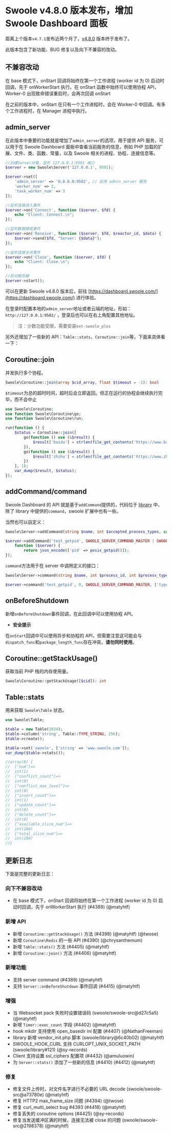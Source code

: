 # Swoole v4.8.0 版本发布，增加 Swoole Dashboard 面板

距离上个版本`v4.7.1`发布近两个月了，[v4.8.0](https://github.com/swoole/swoole-src/releases/tag/v4.8.0) 版本终于发布了。

此版本包含了新功能、BUG 修复以及向下不兼容的改动。

## 不兼容改动

在 base 模式下，onStart 回调将始终在第一个工作进程 (worker id 为 0) 启动时回调，先于 onWorkerStart 执行。在 onStart 函数中始终可以使用协程 API，Worker-0 出现致命错误重启时，会再次回调 onStart

在之前的版本中，onStart 在只有一个工作进程时，会在 Worker-0  中回调。有多个工作进程时，在 Manager 进程中执行。

## admin_server

在此版本中重要的功能就是增加了`admin_server`的选项，用于提供 API 服务，可以用于在 Swoole Dashboard 面板中查看当前服务的信息，例如 PHP 加载的扩展、文件、类、函数、常量，以及 Swoole 相关的进程、协程、连接信息等。

```php
//创建Server对象，监听 127.0.0.1:9501 端口
$server = new Swoole\Server('127.0.0.1', 9501);

$server->set([
    'admin_server' => '0.0.0.0:9502', // 启用 admin_server 服务
    'worker_num' => 2,
    'task_worker_num' => 3
]);

//监听连接进入事件
$server->on('Connect', function ($server, $fd) {
    echo "Client: Connect.\n";
});

//监听数据接收事件
$server->on('Receive', function ($server, $fd, $reactor_id, $data) {
    $server->send($fd, "Server: {$data}");
});

//监听连接关闭事件
$server->on('Close', function ($server, $fd) {
    echo "Client: Close.\n";
});

//启动服务器
$server->start();
```

可以在更新 Swoole v4.8.0 版本后，前往 [https://dashboard.swoole.com/](https://dashboard.swoole.com/) 进行体验。

在登录时配置本地的`admin_server`地址或者云端的地址，形如：`http://127.0.0.1:9502/` ，登录后也可以在右上角配置其他地址。

> 注：少数功能受限，需要安装`ext-swoole_plus`

另外还增加了一些新的 API：`Table::stats`、`Coroutine::join`等，下面来具体看一下：

## Coroutine::join

并发执行多个协程。

```php
Swoole\Coroutine::join(array $cid_array, float $timeout = -1): bool
```

`$timeout`为总的超时时间，超时后会立即返回。但正在运行的协程会继续执行完毕，而不会中止

```php
use Swoole\Coroutine;
use function Swoole\Coroutine\go;
use function Swoole\Coroutine\run;

run(function () {
    $status = Coroutine::join([
        go(function () use (&$result) {
            $result['baidu'] = strlen(file_get_contents('https://www.baidu.com/'));
        }),
        go(function () use (&$result) {
            $result['zhihu'] = strlen(file_get_contents('https://www.zhihu.com/'));
        })
    ], 1);
    var_dump($result, $status);
});
```

## addCommand/command

Swoole Dashboard 的 API 就是基于`addCommand`提供的，代码位于 [library](https://github.com/swoole/library/blob/master/src/core/Server/Admin.php) 中，除了 library 中提供的`command`，swoole 扩展中也有一些。

当然也可以自定义：

```php
Swoole\Server->addCommand(string $name, int $accepted_process_types, callable $callback)

$server->addCommand('test_getpid', SWOOLE_SERVER_COMMAND_MASTER | SWOOLE_SERVER_COMMAND_EVENT_WORKER,
    function ($server) {
        return json_encode(['pid' => posix_getpid()]);
});
```

`command`方法用于在 server 中调用定义的接口：

```php
Swoole\Server->command(string $name, int $process_id, int $process_type, $data, bool $json_decode = true)

$server->command('test_getpid', 0, SWOOLE_SERVER_COMMAND_MASTER, ['type' => 'master']);
```

## onBeforeShutdown

新增`onBeforeShutdown`事件回调，在此回调中可以使用协程 API。

- **安全提示**

在`onStart`回调中可以使用异步和协程的 API，但需要注意这可能会与`dispatch_func`和`package_length_func`存在冲突，**请勿同时使用**。

## Coroutine::getStackUsage()

获取当前 PHP 栈的内存使用量。

```php
Swoole\Coroutine::getStackUsage([$cid]): int
```

## Table::stats

用来获取 `Swoole\Table` 状态。

```php
use Swoole\Table;

$table = new Table(1024);
$table->column('string', Table::TYPE_STRING, 256);
$table->create();

$table->set('swoole', ['string' => 'www.swoole.com']);
var_dump($table->stats());

//array(8) {
//  ["num"]=>
//  int(1)
//  ["conflict_count"]=>
//  int(0)
//  ["conflict_max_level"]=>
//  int(0)
//  ["insert_count"]=>
//  int(1)
//  ["update_count"]=>
//  int(0)
//  ["delete_count"]=>
//  int(0)
//  ["available_slice_num"]=>
//  int(204)
//  ["total_slice_num"]=>
//  int(204)
//}
```

## 更新日志

下面是完整的更新日志：

### 向下不兼容改动

- 在 base 模式下，onStart 回调将始终在第一个工作进程 (worker id 为 0) 启动时回调，先于 onWorkerStart 执行 (#4389) (@matyhtf)

### 新增 API

- 新增 `Coroutine::getStackUsage()` 方法 (#4398) (@matyhtf) (@twose)
- 新增 `Coroutine\Redis` 的一些 API (#4390) (@chrysanthemum)
- 新增 `Table::stats()` 方法 (#4405) (@matyhtf)
- 新增 `Coroutine::join()` 方法 (#4406) (@matyhtf)

### 新增功能

- 支持 server command (#4389) (@matyhtf)
- 支持 `Server::onBeforeShutdown` 事件回调 (#4415) (@matyhtf)

### 增强

- 当 Websocket pack 失败时设置错误码 (swoole/swoole-src@d27c5a5) (@matyhtf)
- 新增 `Timer::exec_count` 字段 (#4402) (@matyhtf)
- hook mkdir 支持使用 open_basedir ini 配置 (#4407) (@NathanFreeman)
- library 新增 vendor_init.php 脚本 (swoole/library@6c40b02) (@matyhtf)
- SWOOLE_HOOK_CURL 支持 CURLOPT_UNIX_SOCKET_PATH (swoole/library#121) (@sy-records)
- Client 支持设置 ssl_ciphers 配置项 (#4432) (@amuluowin)
- 为 `Server::stats()` 添加了一些新的信息 (#4410) (#4412) (@matyhtf)

### 修复

- 修复文件上传时，对文件名字进行不必要的 URL decode (swoole/swoole-src@a73780e) (@matyhtf)
- 修复 HTTP2 max_frame_size 问题 (#4394) (@twose)
- 修复 curl_multi_select bug #4393 (#4418) (@matyhtf)
- 修复丢失的 coroutine options (#4425) (@sy-records)
- 修复当发送缓冲区满的时候，连接无法被 close 的问题 (swoole/swoole-src@2198378) (@matyhtf)
